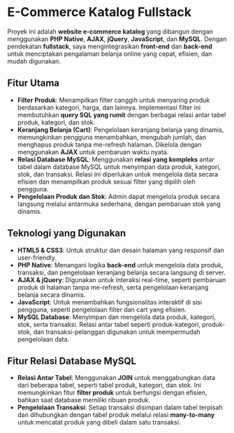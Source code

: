 # E-Commerce Katalog Fullstack

Proyek ini adalah **website e-commerce katalog** yang dibangun dengan menggunakan **PHP Native**, **AJAX**, **jQuery**, **JavaScript**, dan **MySQL**. Dengan pendekatan **fullstack**, saya mengintegrasikan **front-end** dan **back-end** untuk menciptakan pengalaman belanja online yang cepat, efisien, dan mudah digunakan.

## Fitur Utama
- **Filter Produk**: Menampilkan filter canggih untuk menyaring produk berdasarkan kategori, harga, dan lainnya. Implementasi filter ini membutuhkan **query SQL yang rumit** dengan berbagai relasi antar tabel produk, kategori, dan stok.
- **Keranjang Belanja (Cart)**: Pengelolaan keranjang belanja yang dinamis, memungkinkan pengguna menambahkan, mengubah jumlah, dan menghapus produk tanpa me-refresh halaman. Dikelola dengan menggunakan **AJAX** untuk pembaruan waktu nyata.
- **Relasi Database MySQL**: Menggunakan **relasi yang kompleks** antar tabel dalam database MySQL untuk menyimpan data produk, kategori, stok, dan transaksi. Relasi ini diperlukan untuk mengelola data secara efisien dan menampilkan produk sesuai filter yang dipilih oleh pengguna.
- **Pengelolaan Produk dan Stok**: Admin dapat mengelola produk secara langsung melalui antarmuka sederhana, dengan pembaruan stok yang dinamis.

## Teknologi yang Digunakan
- **HTML5 & CSS3**: Untuk struktur dan desain halaman yang responsif dan user-friendly.
- **PHP Native**: Menangani logika **back-end** untuk mengelola data produk, transaksi, dan pengelolaan keranjang belanja secara langsung di server.
- **AJAX & jQuery**: Digunakan untuk interaksi real-time, seperti pembaruan produk di halaman tanpa me-refresh, serta pengelolaan keranjang belanja secara dinamis.
- **JavaScript**: Untuk menambahkan fungsionalitas interaktif di sisi pengguna, seperti pengelolaan filter dan cart yang efisien.
- **MySQL Database**: Menyimpan dan mengelola data produk, kategori, stok, serta transaksi. Relasi antar tabel seperti produk-kategori, produk-stok, dan transaksi-pelanggan digunakan untuk mempermudah pengelolaan data.

## Fitur Relasi Database MySQL
- **Relasi Antar Tabel**: Menggunakan **JOIN** untuk menggabungkan data dari beberapa tabel, seperti tabel produk, kategori, dan stok. Ini memungkinkan fitur **filter produk** untuk berfungsi dengan efisien, bahkan saat database memiliki ribuan produk.
- **Pengelolaan Transaksi**: Setiap transaksi disimpan dalam tabel terpisah dan dihubungkan dengan tabel produk melalui relasi **many-to-many** untuk mencatat produk yang dibeli dalam satu transaksi.

